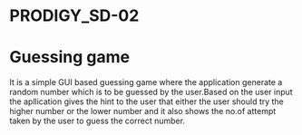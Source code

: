 # PRODIGY_SD-02
# Guessing game

It is a simple GUI based guessing game where the application generate a random number which is to be guessed by the user.Based on the user input the apllication gives the hint to the user that either the user should 
try the higher number or the lower number and it also shows the no.of attempt taken by the user to guess the correct number.
